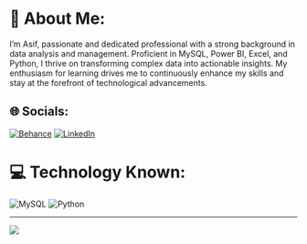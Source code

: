 # 💫 About Me:
I’m Asif, passionate and dedicated professional with a strong background in data analysis and management. Proficient in MySQL, Power BI, Excel, and Python, I thrive on transforming complex data into actionable insights. My enthusiasm for learning drives me to continuously enhance my skills and stay at the forefront of technological advancements.


## 🌐 Socials:
[![Behance](https://img.shields.io/badge/Behance-1769ff?logo=behance&logoColor=white)](https://behance.net/asifali1456) [![LinkedIn](https://img.shields.io/badge/LinkedIn-%230077B5.svg?logo=linkedin&logoColor=white)](https://linkedin.com/in/asifali1456) 

# 💻 Technology Known:
![MySQL](https://img.shields.io/badge/mysql-4479A1.svg?style=for-the-badge&logo=mysql&logoColor=white) ![Python](https://img.shields.io/badge/python-3670A0?style=for-the-badge&logo=python&logoColor=ffdd54)


---
[![](https://visitcount.itsvg.in/api?id=ali1456&icon=5&color=3)](https://visitcount.itsvg.in)

<!-- Proudly created with GPRM ( https://gprm.itsvg.in ) -->
